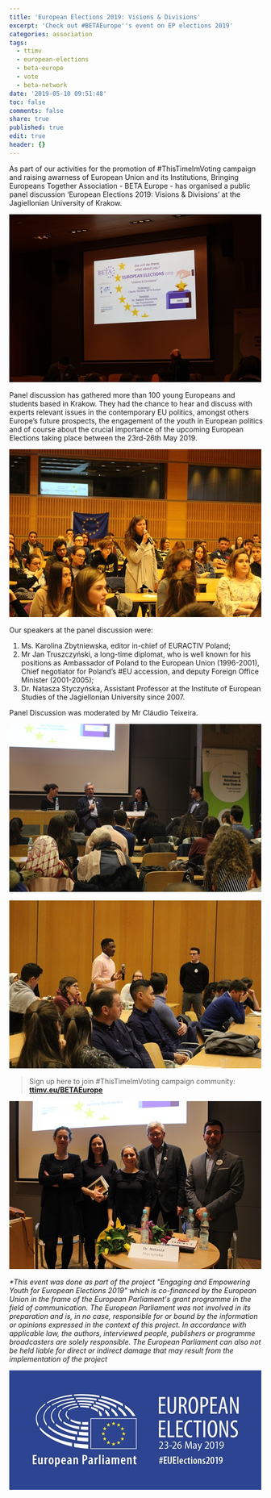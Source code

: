 ```yaml
---
title: 'European Elections 2019: Visions & Divisions'
excerpt: 'Check out #BETAEurope''s event on EP elections 2019'
categories: association
tags:
  - ttimv
  - european-elections
  - beta-europe
  - vote
  - beta-network
date: '2019-05-10 09:51:48'
toc: false
comments: false
share: true
published: true
edit: true
header: {}
---
```

As part of our activities for the promotion of #ThisTimeImVoting campaign and raising awarness of European Union and its Institutions, Bringing Europeans Together Association - BETA Europe -  has organised a public panel discussion ‘European Elections 2019: Visions & Divisions’ at the Jagiellonian University of Krakow. 

![](/assets/images/img_1675.jpg)

Panel discussion has gathered more than 100 young Europeans and students based in Krakow. They had the chance to hear and discuss with experts relevant issues in the contemporary EU politics, amongst others Europe’s future prospects, the engagement of the youth in European politics and of course about the crucial importance of the upcoming European Elections taking place between the 23rd-26th May 2019.

![](/assets/images/img_1712.jpg)

Our speakers at the panel discussion were:

1. Ms. Karolina Zbytniewska, editor in-chief of EURACTIV Poland;
2. Mr Jan Truszczyński, a long-time diplomat, who is well known for his positions as Ambassador of Poland to the European Union (1996-2001), Chief negotiator for Poland’s #EU accession, and deputy Foreign Office Minister (2001-2005);
3. Dr. Natasza Styczyńska, Assistant Professor at the Institute of European Studies of the Jagiellonian University since 2007.

Panel Discussion was moderated by Mr Cláudio Teixeira.

![](/assets/images/img_1689.jpg)

![](/assets/images/img_1722.jpg)

> Sign up here to join #ThisTimeImVoting  campaign community: [**ttimv.eu/BETAEurope**](https://www.thistimeimvoting.eu/?recruiter_id=104246) 

![](/assets/images/img_1736.jpg)

_\*This event was done as part of the project "Engaging and Empowering Youth for European Elections 2019" which is co-financed by the European Union in the frame of the European
 Parliament's grant programme in the field of communication. The European Parliament was not involved in its preparation and is, in no case, responsible for or bound by the information or opinions expressed in the context of this project. In accordance with applicable law, the authors, interviewed people, publishers or programme broadcasters are solely responsible. The European Parliament can also not be held liable for direct or indirect damage that may result from the implementation of the project_

![](/assets/images/2018_one-year-to-go_patronage_en-01.jpg)
